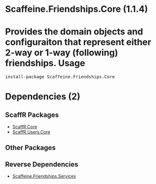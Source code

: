 ﻿Scaffeine.Friendships.Core (1.1.4)
======
Provides the domain objects and configuraiton that represent either 2-way or 1-way (following) friendships.
Usage
======
<pre>install-package Scaffeine.Friendships.Core</pre>
Dependencies (2)
=====

ScaffR Packages
------
* [ScaffR.Core](https://github.com/wcpro/ScaffR/tree/master/src/ScaffR.Core)
* [ScaffR.Users.Core](https://github.com/wcpro/ScaffR/tree/master/src/ScaffR.Users.Core)

Other Packages
------

Reverse Dependencies
-----
* [Scaffeine.Friendships.Services](https://github.com/wcpro/scaffeine/tree/master/src/Scaffeine.Friendships.Services)
